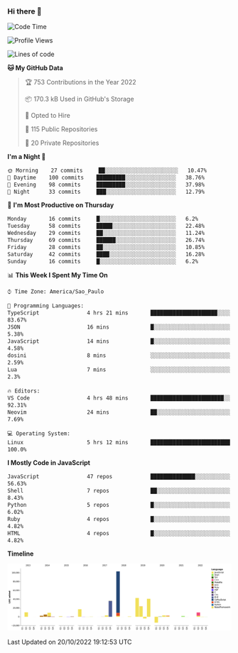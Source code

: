 ### Hi there 👋

<!--START_SECTION:waka-->
![Code Time](http://img.shields.io/badge/Code%20Time-4%2C049%20hrs%2025%20mins-blue)

![Profile Views](http://img.shields.io/badge/Profile%20Views-1-blue)

![Lines of code](https://img.shields.io/badge/From%20Hello%20World%20I%27ve%20Written-300%20Thousand%20lines%20of%20code-blue)

**🐱 My GitHub Data** 

> 🏆 753 Contributions in the Year 2022
 > 
> 📦 170.3 kB Used in GitHub's Storage 
 > 
> 💼 Opted to Hire
 > 
> 📜 115 Public Repositories 
 > 
> 🔑 20 Private Repositories  
 > 
**I'm a Night 🦉** 

```text
🌞 Morning    27 commits     ██░░░░░░░░░░░░░░░░░░░░░░░   10.47% 
🌆 Daytime    100 commits    █████████░░░░░░░░░░░░░░░░   38.76% 
🌃 Evening    98 commits     █████████░░░░░░░░░░░░░░░░   37.98% 
🌙 Night      33 commits     ███░░░░░░░░░░░░░░░░░░░░░░   12.79%

```
📅 **I'm Most Productive on Thursday** 

```text
Monday       16 commits     █░░░░░░░░░░░░░░░░░░░░░░░░   6.2% 
Tuesday      58 commits     █████░░░░░░░░░░░░░░░░░░░░   22.48% 
Wednesday    29 commits     ██░░░░░░░░░░░░░░░░░░░░░░░   11.24% 
Thursday     69 commits     ██████░░░░░░░░░░░░░░░░░░░   26.74% 
Friday       28 commits     ██░░░░░░░░░░░░░░░░░░░░░░░   10.85% 
Saturday     42 commits     ████░░░░░░░░░░░░░░░░░░░░░   16.28% 
Sunday       16 commits     █░░░░░░░░░░░░░░░░░░░░░░░░   6.2%

```


📊 **This Week I Spent My Time On** 

```text
⌚︎ Time Zone: America/Sao_Paulo

💬 Programming Languages: 
TypeScript               4 hrs 21 mins       █████████████████████░░░░   83.67% 
JSON                     16 mins             █░░░░░░░░░░░░░░░░░░░░░░░░   5.38% 
JavaScript               14 mins             █░░░░░░░░░░░░░░░░░░░░░░░░   4.58% 
dosini                   8 mins              ░░░░░░░░░░░░░░░░░░░░░░░░░   2.59% 
Lua                      7 mins              ░░░░░░░░░░░░░░░░░░░░░░░░░   2.3%

🔥 Editors: 
VS Code                  4 hrs 48 mins       ███████████████████████░░   92.31% 
Neovim                   24 mins             ██░░░░░░░░░░░░░░░░░░░░░░░   7.69%

💻 Operating System: 
Linux                    5 hrs 12 mins       █████████████████████████   100.0%

```

**I Mostly Code in JavaScript** 

```text
JavaScript               47 repos            ██████████████░░░░░░░░░░░   56.63% 
Shell                    7 repos             ██░░░░░░░░░░░░░░░░░░░░░░░   8.43% 
Python                   5 repos             █░░░░░░░░░░░░░░░░░░░░░░░░   6.02% 
Ruby                     4 repos             █░░░░░░░░░░░░░░░░░░░░░░░░   4.82% 
HTML                     4 repos             █░░░░░░░░░░░░░░░░░░░░░░░░   4.82%

```


**Timeline**

![Chart not found](https://raw.githubusercontent.com/jampow/jampow/master/charts/bar_graph.png) 


 Last Updated on 20/10/2022 19:12:53 UTC
<!--END_SECTION:waka-->
